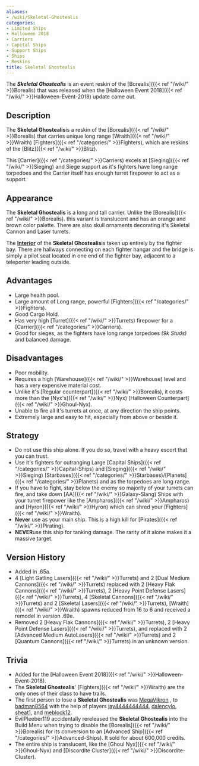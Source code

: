 ```yaml
---
aliases:
- /wiki/Skeletal-Ghostealis
categories:
- Limited Ships
- Halloween 2018
- Carriers
- Capital Ships
- Support Ships
- Ships
- Reskins
title: Skeletal Ghostealis
---
```


The **_Skeletal Ghostealis_** is an event reskin of the [Borealis]({{< ref "/wiki/" >}}Borealis) that was released when the [Halloween Event 2018]({{< ref "/wiki/" >}}Halloween-Event-2018) update came out.

## Description

The **Skeletal Ghostealis**is a reskin of the [Borealis]({{< ref "/wiki/" >}}Borealis) that carries unique long range [Wraith]({{< ref "/wiki/" >}}Wraith) [Fighters]({{< ref "/categories/" >}}Fighters), which are reskins of the [Blitz]({{< ref "/wiki/" >}}Blitz).

This [Carrier]({{< ref "/categories/" >}}Carriers) excels at [Sieging]({{< ref "/wiki/" >}}Sieging) and Siege support as it's fighters have long range torpedoes and the Carrier itself has enough turret firepower to act as a support.

## Appearance

The **Skeletal Ghostealis** is a long and tall carrier. Unlike the [Borealis]({{< ref "/wiki/" >}}Borealis). this variant is translucent and has an orange and brown color palette. There are also skull ornaments decorating it's Skeletal Cannon and Laser turrets.

The **<u>Interior</u>** of the **Skeletal Ghostealis**is taken up entirely by the fighter bay. There are hallways connecting on each fighter hangar and the bridge is simply a pilot seat located in one end of the fighter bay, adjacent to a teleporter leading outside.

## Advantages

- Large health pool.
- Large amount of Long range, powerful [Fighters]({{< ref "/categories/" >}}Fighters).
- Good Cargo Hold.
- Has very high [Turret]({{< ref "/wiki/" >}}Turrets) firepower for a [Carrier]({{< ref "/categories/" >}}Carriers).
- Good for sieges, as the fighters have long range torpedoes _(9k Studs)_ and balanced damage.

## Disadvantages

- Poor mobility.
- Requires a high [Warehouse]({{< ref "/wiki/" >}}Warehouse) level and has a very expensive material cost.
- Unlike it's [Regular counterpart]({{< ref "/wiki/" >}}Borealis), it costs more than the [Nyx's]({{< ref "/wiki/" >}}Nyx) [Halloween Counterpart]({{< ref "/wiki/" >}}Ghoul-Nyx).
- Unable to fire all it's turrets at once, at any direction the ship points.
- Extremely large and easy to hit, especially from above or beside it.

## Strategy

- Do not use this ship alone. If you do so, travel with a heavy escort that you can trust.
- Use it's fighters for outranging Large [Capital Ships]({{< ref "/categories/" >}}Capital-Ships) and [Sieging]({{< ref "/wiki/" >}}Sieging) [Starbases]({{< ref "/categories/" >}}Starbases)/[Planets]({{< ref "/categories/" >}}Planets) and as the torpedoes are long range.
- If you have to fight, stay below the enemy so majority of your turrets can fire, and take down [AA]({{< ref "/wiki/" >}}Galaxy-Slang) Ships with your turret firepower like the [Ampharos]({{< ref "/wiki/" >}}Ampharos) and [Hyron]({{< ref "/wiki/" >}}Hyron) which can shred your [Fighters]({{< ref "/wiki/" >}}Wraith).
- **Never** use as your main ship. This is a high kill for [Pirates]({{< ref "/wiki/" >}}Pirating).
- **NEVER**use this ship for tanking damage. The rarity of it alone makes it a massive target.

## Version History 

- Added in .65a.
- 4 [Light Gatling Lasers]({{< ref "/wiki/" >}}Turrets) and 2 [Dual Medium Cannons]({{< ref "/wiki/" >}}Turrets) replaced with 2 [Heavy Flak Cannons]({{< ref "/wiki/" >}}Turrets), 2 [Heavy Point Defense Lasers]({{< ref "/wiki/" >}}Turrets), 4 [Skeletal Cannons]({{< ref "/wiki/" >}}Turrets) and 2 [Skeletal Lasers]({{< ref "/wiki/" >}}Turrets), [Wraith]({{< ref "/wiki/" >}}Wraith) spawns reduced from 16 to 6 and received a remodel in version .69e.
- Removed 2 [Heavy Flak Cannons]({{< ref "/wiki/" >}}Turrets), 2 [Heavy Point Defense Lasers]({{< ref "/wiki/" >}}Turrets), and replaced with 2 [Advanced Medium AutoLasers]({{< ref "/wiki/" >}}Turrets) and 2 [Quantum Cannons]({{< ref "/wiki/" >}}Turrets) in an unknown version.

## Trivia

- Added for the [Halloween Event 2018]({{< ref "/wiki/" >}}Halloween-Event-2018).
- The **Skeletal Ghostealis**' [Fighters]({{< ref "/wiki/" >}}Wraith) are the only ones of their class to have trails.
- The first person to lose a **Skeletal Ghostealis** was [MegaVikron](https://www.roblox.com/users/135592866/profile) , to [badman8564](https://www.roblox.com/users/34642665/profile) with the help of players [jay4444444444](https://www.roblox.com/users/27560051/profile), [dalencylo](https://www.roblox.com/users/24707128/profile), [sheat1](https://www.roblox.com/users/41429575/profile), and [meblock12](https://www.roblox.com/users/47162616/profile).
- EvilPleeber119 accidentally rereleased the **Skeletal Ghostealis** into the Build Menu when trying to disable the [Borealis]({{< ref "/wiki/" >}}Borealis) for its conversion to an [Advanced Ship]({{< ref "/categories/" >}}Advanced-Ships). It sold for about 600,000 credits.
- The entire ship is translucent, like the [Ghoul Nyx]({{< ref "/wiki/" >}}Ghoul-Nyx) and [Discordite Cluster]({{< ref "/wiki/" >}}Discordite-Cluster).